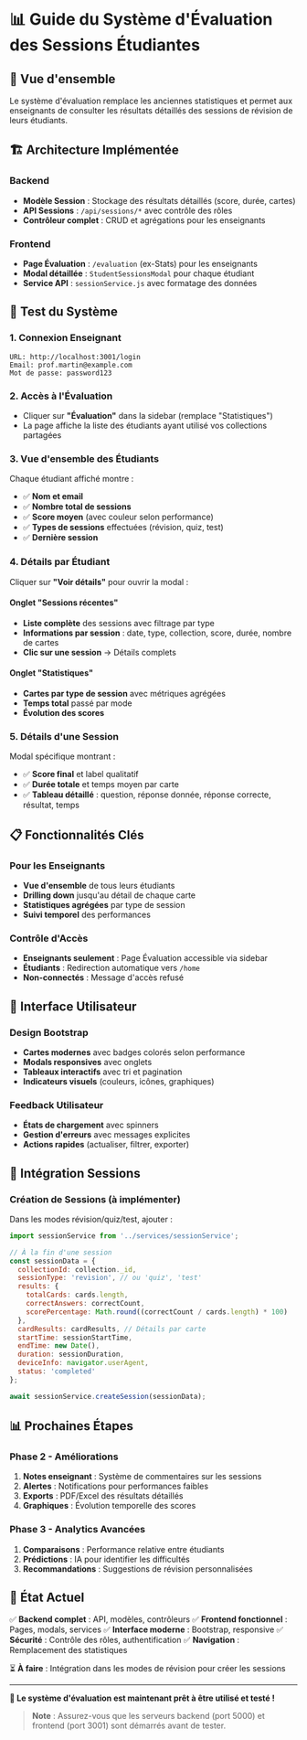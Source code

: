 # 📊 Guide du Système d'Évaluation des Sessions Étudiantes

## 🎯 Vue d'ensemble

Le système d'évaluation remplace les anciennes statistiques et permet aux enseignants de consulter les résultats détaillés des sessions de révision de leurs étudiants.

## 🏗️ Architecture Implémentée

### Backend
- **Modèle Session** : Stockage des résultats détaillés (score, durée, cartes)
- **API Sessions** : `/api/sessions/*` avec contrôle des rôles
- **Contrôleur complet** : CRUD et agrégations pour les enseignants

### Frontend
- **Page Évaluation** : `/evaluation` (ex-Stats) pour les enseignants
- **Modal détaillée** : `StudentSessionsModal` pour chaque étudiant
- **Service API** : `sessionService.js` avec formatage des données

## 🧪 Test du Système

### 1. Connexion Enseignant
```
URL: http://localhost:3001/login
Email: prof.martin@example.com
Mot de passe: password123
```

### 2. Accès à l'Évaluation
- Cliquer sur **"Évaluation"** dans la sidebar (remplace "Statistiques")
- La page affiche la liste des étudiants ayant utilisé vos collections partagées

### 3. Vue d'ensemble des Étudiants
Chaque étudiant affiché montre :
- ✅ **Nom et email**
- ✅ **Nombre total de sessions**
- ✅ **Score moyen** (avec couleur selon performance)
- ✅ **Types de sessions** effectuées (révision, quiz, test)
- ✅ **Dernière session**

### 4. Détails par Étudiant
Cliquer sur **"Voir détails"** pour ouvrir la modal :

#### Onglet "Sessions récentes"
- **Liste complète** des sessions avec filtrage par type
- **Informations par session** : date, type, collection, score, durée, nombre de cartes
- **Clic sur une session** → Détails complets

#### Onglet "Statistiques"
- **Cartes par type de session** avec métriques agrégées
- **Temps total** passé par mode
- **Évolution des scores**

### 5. Détails d'une Session
Modal spécifique montrant :
- ✅ **Score final** et label qualitatif
- ✅ **Durée totale** et temps moyen par carte
- ✅ **Tableau détaillé** : question, réponse donnée, réponse correcte, résultat, temps

## 📋 Fonctionnalités Clés

### Pour les Enseignants
- **Vue d'ensemble** de tous leurs étudiants
- **Drilling down** jusqu'au détail de chaque carte
- **Statistiques agrégées** par type de session
- **Suivi temporel** des performances

### Contrôle d'Accès
- **Enseignants seulement** : Page Évaluation accessible via sidebar
- **Étudiants** : Redirection automatique vers `/home`
- **Non-connectés** : Message d'accès refusé

## 🎨 Interface Utilisateur

### Design Bootstrap
- **Cartes modernes** avec badges colorés selon performance
- **Modals responsives** avec onglets
- **Tableaux interactifs** avec tri et pagination
- **Indicateurs visuels** (couleurs, icônes, graphiques)

### Feedback Utilisateur
- **États de chargement** avec spinners
- **Gestion d'erreurs** avec messages explicites
- **Actions rapides** (actualiser, filtrer, exporter)

## 🔧 Intégration Sessions

### Création de Sessions (à implémenter)
Dans les modes révision/quiz/test, ajouter :
```javascript
import sessionService from '../services/sessionService';

// À la fin d'une session
const sessionData = {
  collectionId: collection._id,
  sessionType: 'revision', // ou 'quiz', 'test'
  results: {
    totalCards: cards.length,
    correctAnswers: correctCount,
    scorePercentage: Math.round((correctCount / cards.length) * 100)
  },
  cardResults: cardResults, // Détails par carte
  startTime: sessionStartTime,
  endTime: new Date(),
  duration: sessionDuration,
  deviceInfo: navigator.userAgent,
  status: 'completed'
};

await sessionService.createSession(sessionData);
```

## 📊 Prochaines Étapes

### Phase 2 - Améliorations
1. **Notes enseignant** : Système de commentaires sur les sessions
2. **Alertes** : Notifications pour performances faibles
3. **Exports** : PDF/Excel des résultats détaillés
4. **Graphiques** : Évolution temporelle des scores

### Phase 3 - Analytics Avancées
1. **Comparaisons** : Performance relative entre étudiants
2. **Prédictions** : IA pour identifier les difficultés
3. **Recommandations** : Suggestions de révision personnalisées

## 🚀 État Actuel

✅ **Backend complet** : API, modèles, contrôleurs
✅ **Frontend fonctionnel** : Pages, modals, services
✅ **Interface moderne** : Bootstrap, responsive
✅ **Sécurité** : Contrôle des rôles, authentification
✅ **Navigation** : Remplacement des statistiques

⏳ **À faire** : Intégration dans les modes de révision pour créer les sessions

---

**🎉 Le système d'évaluation est maintenant prêt à être utilisé et testé !**

> **Note** : Assurez-vous que les serveurs backend (port 5000) et frontend (port 3001) sont démarrés avant de tester.

